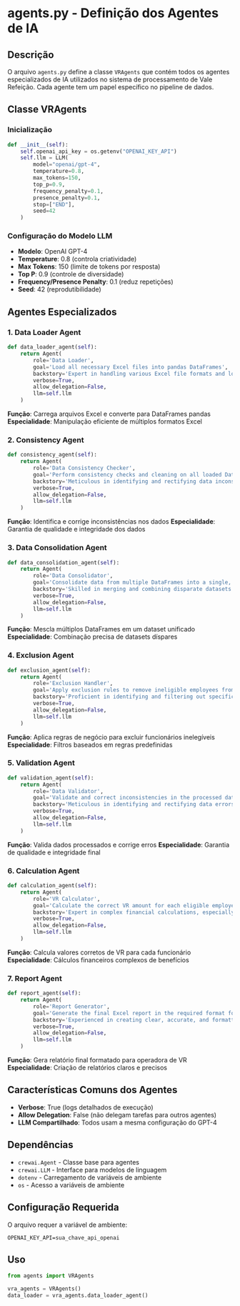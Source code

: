 # agents.py - Definição dos Agentes de IA

## Descrição
O arquivo `agents.py` define a classe `VRAgents` que contém todos os agentes especializados de IA utilizados no sistema de processamento de Vale Refeição. Cada agente tem um papel específico no pipeline de dados.

## Classe VRAgents

### Inicialização
```python
def __init__(self):
    self.openai_api_key = os.getenv("OPENAI_KEY_API")
    self.llm = LLM(
        model="openai/gpt-4",
        temperature=0.8,
        max_tokens=150,
        top_p=0.9,
        frequency_penalty=0.1,
        presence_penalty=0.1,
        stop=["END"],
        seed=42
    )
```

### Configuração do Modelo LLM
- **Modelo**: OpenAI GPT-4
- **Temperature**: 0.8 (controla criatividade)
- **Max Tokens**: 150 (limite de tokens por resposta)
- **Top P**: 0.9 (controle de diversidade)
- **Frequency/Presence Penalty**: 0.1 (reduz repetições)
- **Seed**: 42 (reprodutibilidade)

## Agentes Especializados

### 1. Data Loader Agent
```python
def data_loader_agent(self):
    return Agent(
        role='Data Loader',
        goal='Load all necessary Excel files into pandas DataFrames',
        backstory='Expert in handling various Excel file formats and loading them efficiently.',
        verbose=True,
        allow_delegation=False,
        llm=self.llm
    )
```
**Função**: Carrega arquivos Excel e converte para DataFrames pandas
**Especialidade**: Manipulação eficiente de múltiplos formatos Excel

### 2. Consistency Agent
```python
def consistency_agent(self):
    return Agent(
        role='Data Consistency Checker',
        goal='Perform consistency checks and cleaning on all loaded DataFrames',
        backstory='Meticulous in identifying and rectifying data inconsistencies, ensuring data quality.',
        verbose=True,
        allow_delegation=False,
        llm=self.llm
    )
```
**Função**: Identifica e corrige inconsistências nos dados
**Especialidade**: Garantia de qualidade e integridade dos dados

### 3. Data Consolidation Agent
```python
def data_consolidation_agent(self):
    return Agent(
        role='Data Consolidator',
        goal='Consolidate data from multiple DataFrames into a single, unified DataFrame',
        backstory='Skilled in merging and combining disparate datasets accurately.',
        verbose=True,
        allow_delegation=False,
        llm=self.llm
    )
```
**Função**: Mescla múltiplos DataFrames em um dataset unificado
**Especialidade**: Combinação precisa de datasets díspares

### 4. Exclusion Agent
```python
def exclusion_agent(self):
    return Agent(
        role='Exclusion Handler',
        goal='Apply exclusion rules to remove ineligible employees from the consolidated data',
        backstory='Proficient in identifying and filtering out specific employee categories based on predefined rules.',
        verbose=True,
        allow_delegation=False,
        llm=self.llm
    )
```
**Função**: Aplica regras de negócio para excluir funcionários inelegíveis
**Especialidade**: Filtros baseados em regras predefinidas

### 5. Validation Agent
```python
def validation_agent(self):
    return Agent(
        role='Data Validator',
        goal='Validate and correct inconsistencies in the processed data',
        backstory='Meticulous in identifying and rectifying data errors, ensuring data quality and integrity.',
        verbose=True,
        allow_delegation=False,
        llm=self.llm
    )
```
**Função**: Valida dados processados e corrige erros
**Especialidade**: Garantia de qualidade e integridade final

### 6. Calculation Agent
```python
def calculation_agent(self):
    return Agent(
        role='VR Calculator',
        goal='Calculate the correct VR amount for each eligible employee based on various factors',
        backstory='Expert in complex financial calculations, especially concerning employee benefits and payroll adjustments.',
        verbose=True,
        allow_delegation=False,
        llm=self.llm
    )
```
**Função**: Calcula valores corretos de VR para cada funcionário
**Especialidade**: Cálculos financeiros complexos de benefícios

### 7. Report Agent
```python
def report_agent(self):
    return Agent(
        role='Report Generator',
        goal='Generate the final Excel report in the required format for the VR operator',
        backstory='Experienced in creating clear, accurate, and formatted reports for various stakeholders.',
        verbose=True,
        allow_delegation=False,
        llm=self.llm
    )
```
**Função**: Gera relatório final formatado para operadora de VR
**Especialidade**: Criação de relatórios claros e precisos

## Características Comuns dos Agentes

- **Verbose**: True (logs detalhados de execução)
- **Allow Delegation**: False (não delegam tarefas para outros agentes)
- **LLM Compartilhado**: Todos usam a mesma configuração do GPT-4

## Dependências
- `crewai.Agent` - Classe base para agentes
- `crewai.LLM` - Interface para modelos de linguagem
- `dotenv` - Carregamento de variáveis de ambiente
- `os` - Acesso a variáveis de ambiente

## Configuração Requerida
O arquivo requer a variável de ambiente:
```
OPENAI_KEY_API=sua_chave_api_openai
```

## Uso
```python
from agents import VRAgents

vra_agents = VRAgents()
data_loader = vra_agents.data_loader_agent()
```